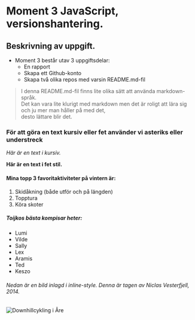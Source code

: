 # Moment 3 JavaScript, versionshantering.

## Beskrivning av uppgift. 

* Moment 3 består utav 3 uppgiftsdelar:
  *  En rapport
  *  Skapa ett Github-konto
  *  Skapa två olika repos med varsin README.md-fil

>I denna README.md-fil finns lite olika sätt att använda markdown-språk.  
>Det kan vara lite klurigt med markdown men det är roligt att lära sig  
>och ju mer man håller på med det,  
>desto lättare blir det.  


### För att göra en text kursiv eller fet använder vi asteriks eller understreck 

_Här är en text i kursiv._ 

**Här är en text i fet stil.**

#### Mina topp 3 favoritaktiviteter på vintern är: 
1. Skidåkning (både utför och på längden)
2. Topptura
3. Köra skoter

##### Toijkos bästa kompisar heter:
* Lumi
* Vilde
* Sally
* Lex
* Aramis
* Ted
* Keszo

###### Nedan är en bild inlagd i inline-style. Denna är tagen av Niclas Vesterfjell, 2014.

![Downhillcykling i Åre](https://jht.se/wp-content/uploads/elementor/thumbs/5_Niclas_Vestefjell__2014_Downhill.klar_-ntcpc1y342plu8ik33rrn7o790e4tp2u4gw1nf9opk.jpg)

